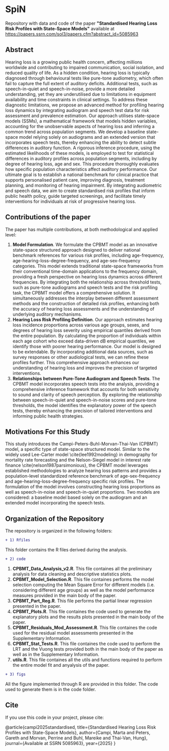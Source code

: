 # SpiN
Repository with data and code of the paper **"Standardised Hearing Loss Risk Profiles with State-Space Models"** available at https://papers.ssrn.com/sol3/papers.cfm?abstract_id=5085963

## **Abstract**

Hearing loss is a growing public health concern, affecting millions worldwide and contributing to impaired communication, social isolation, and reduced quality of life. As a hidden condition, hearing loss is typically diagnosed through behavioural tests like pure-tone audiometry, which often fail to capture the full extent of auditory deficits. Additional tests, such as speech-in-quiet and speech-in-noise, provide a more detailed understanding, yet they are underutilised due to limitations in equipment availability and time constraints in clinical settings. To address these diagnostic limitations, we propose an advanced method for profiling hearing loss dynamics by integrating audiogram and speech test data for risk assessment and prevalence estimation. Our approach utilises state-space models (SSMs), a mathematical framework that models hidden variables, accounting for the unobservable aspects of hearing loss and inferring a common trend across population segments. We develop a baseline state-space model relying solely on audiograms and an extended version that incorporates speech tests, thereby enhancing the ability to detect subtle differences in auditory function. A rigorous inference procedure, using the estimated likelihoods of these models, is employed to test for statistical differences in auditory profiles across population segments, including by degree of hearing loss, age and sex. This procedure thoroughly evaluates how specific population characteristics affect auditory performance. Our ultimate goal is to establish a national benchmark for clinical practice that supports personalised patient care, improving diagnosis, treatment planning, and monitoring of hearing impairment. By integrating audiometric and speech data, we aim to create standardised risk profiles that inform public health policy, guide targeted screenings, and facilitate timely interventions for individuals at risk of progressive hearing loss.

## Contributions of the paper
The paper has multiple contributions, at both methodological and applied level:
1.  **Model Formulation**. We formulate the CPBMT model as an innovative state-space structured approach designed to deliver national benchmark references for various risk profiles, including age-frequency, age-hearing-loss-degree-frequency, and age-sex-frequency categories. This model extends traditional state-space frameworks from their conventional time-domain applications to the frequency domain, providing a fresh perspective on hearing loss dynamics across different frequencies. By integrating both the relationship across threshold tests, such as pure-tone audiograms and speech tests and the risk profiling task, the CPBMT model offers a comprehensive solution. It simultaneously addresses the interplay between different assessment methods and the construction of detailed risk profiles, enhancing both the accuracy of hearing loss assessments and the understanding of underlying auditory mechanisms.
2.  **Hearing Loss Risk Profiling Definition**. Our approach estimates hearing loss incidence proportions across various age groups, sexes, and degrees of hearing loss severity using empirical quantiles derived from the entire population. By calculating the proportion of individuals within each age cohort who exceed data-driven dB empirical quantiles, we identify those with poorer hearing performance. Our model is designed to be extendable. By incorporating additional data sources, such as survey responses or other audiological tests, we can refine these profiles further. This comprehensive approach enhances our understanding of hearing loss and improves the precision of targeted interventions.   
3.  **Relationships between Pure-Tone Audiogram and Speech Tests**. The CPBMT model incorporates speech tests into the analysis, providing a comprehensive inference framework that accounts for both sensitivity to sound and clarity of speech perception. By exploring the relationship between speech-in-quiet and speech-in-noise scores and pure-tone thresholds, the model identifies the explanatory power of the speech tests, thereby enhancing the precision of tailored interventions and informing public health strategies.

## Motivations For this Study

This study introduces the Campi-Peters-Buhl-Morvan-Thai-Van (CPBMT) model, a specific type of state-space structured model. Similar to the widely used Lee-Carter model \cite{lee1992modeling} in demography for mortality rate forecasting and the Nelson-Siegel model in interest rate finance \cite{nelson1987parsimonious}, the CPBMT model leverages established methodologies to analyze hearing loss patterns and provides a population-level standardized reference benchmark of age-sex-frequency and age-hearing-loss-degree-frequency specific risk profiles. The formulation of the model involves constructing hearing loss proportions as well as speech-in-noise and speech-in-quiet proportions. Two models are considered: a baseline model based solely on the audiogram and an extended model incorporating the speech tests.


## Organization of the Repository
The repository is organized in the following folders:

```diff
+ 1) Rfiles
```
This folder contains the R files derived during the analysis.

```diff
+ 2) code 
```

1. **CPBMT_Data_Analysis_v2.R**. This file containes all the preliminary analysis for data cleaning and descriptive statistics plots.
2. **CPBMT_Model_Selection.R**. This file containes performs the model selection computing the Mean Square Error for different models (i.e. considering different age groups) as well as the model performance measures provided in the main body of the paper.
3. **CPBMT_Part_Reg.R**. This file performs the partial linear regression presented in the paper.
4. **CPBMT_Plots.R**. This file containes the code used to generate the explanatory plots and the results plots presented in the main body of the paper.
5. **CPBMT_Residuals_Mod_Assessment.R**. This file containes the code used for the residual model assessments presented in the Supplementary Information.
6. **CPBMT_Stat_Tests.R**. This file containes the code used to perform the LRT and the Vuong tests provided both in the main body of the paper as well as in the Supplementary Information.
7. **utils.R**. This file containes all the utils and functions required to perform the entire model fit and anyalysis of the paper.


```diff
+ 3) figs 
```
All the figure implemented through R are provided in this folder. The code used to generate them is in the code folder. 

## Cite

If you use this code in your project, please cite:

@article{campi2025standardised,
  title={Standardised Hearing Loss Risk Profiles with State-Space Models},
  author={Campi, Marta and Peters, Gareth and Morvan, Perrine and Buhl, Mareike and Thai-Van, Hung},
  journal={Available at SSRN 5085963},
  year={2025}
}



